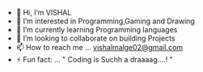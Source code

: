 - 👋 Hi, I’m VISHAL 
- 👀 I’m interested in Programming,Gaming and Drawing
- 🌱 I’m currently learning Programming languages
- 💞️ I’m looking to collaborate on building Projects
- 📫 How to reach me ... vishalmalge02@gmail.com
- ⚡ Fun fact: ...  " Coding is Suchh a draaaag....!  "

<!---
VISHAL-MALGE/VISHAL-MALGE is a ✨ special ✨ repository because its `README.md` (this file) appears on your GitHub profile.
You can click the Preview link to take a look at your changes.
--->
